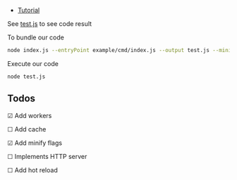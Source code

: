 - [Tutorial](https://cpojer.net/posts/building-a-javascript-bundler)

See [test.js](./test.js) to see code result

To bundle our code
```bash
node index.js --entryPoint example/cmd/index.js --output test.js --minify
```

Execute our code 
```bash
node test.js
```

## Todos

&#9745;  Add workers

&#9744;  Add cache

&#9745;  Add minify flags

&#9744;  Implements HTTP server 

&#9744;  Add hot reload 

 

